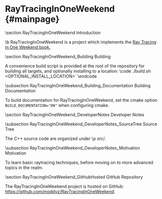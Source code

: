 # RayTracingInOneWeekend {#mainpage}

\section RayTracingInOneWeekend Introduction

\b RayTracingInOneWeekend is a project which implements the 
<a href="https://raytracing.github.io/books/RayTracingInOneWeekend.html">Ray Tracing in One Weekend book.</a>

\section RayTracingInOneWeekend_Building Building

A convenience build script is provided at the root of the repository for building all targets, and optionally installing to a location: 
\code
./build.sh <OPTIONAL_INSTALL_LOCATION>`
\endcode

\subsection RayTracingInOneWeekend_Building_Documentation Building Documentation

To build documentation for RayTracingInOneWeekend, set the cmake option `BUILD_DOCUMENTATION="ON"` when configuring cmake.

\section RayTracingInOneWeekend_DeveloperNotes Developer Notes

\subsection RayTracingInOneWeekend_DeveloperNotes_SourceTree Source Tree

The C++ source code are organized under \p src/.

\subsection RayTracingInOneWeekend_DeveloperNotes_Motivation Motivation

To learn basic raytracing techniques, before moving on to more advanced topics in the realm.

\section RayTracingInOneWeekend_GitHubHosted GitHub Repository

The RayTracingInOneWeekend project is hosted on GitHub: https://github.com/moddyz/RayTracingInOneWeekend.
